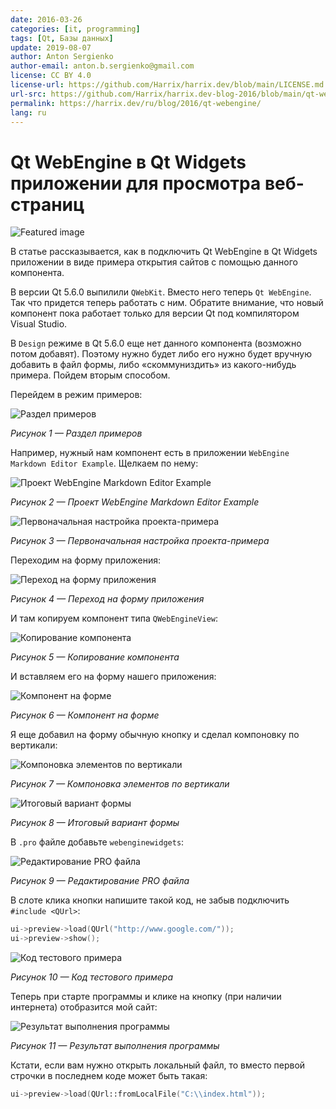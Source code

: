 ```yaml
---
date: 2016-03-26
categories: [it, programming]
tags: [Qt, Базы данных]
update: 2019-08-07
author: Anton Sergienko
author-email: anton.b.sergienko@gmail.com
license: CC BY 4.0
license-url: https://github.com/Harrix/harrix.dev/blob/main/LICENSE.md
url-src: https://github.com/Harrix/harrix.dev-blog-2016/blob/main/qt-webengine/qt-webengine.md
permalink: https://harrix.dev/ru/blog/2016/qt-webengine/
lang: ru
---
```


# Qt WebEngine в Qt Widgets приложении для просмотра веб-страниц

![Featured image](featured-image.svg)

В статье рассказывается, как в подключить Qt WebEngine в Qt Widgets приложении в виде примера открытия сайтов с помощью данного компонента.

В версии Qt 5.6.0 выпилили `QWebKit`. Вместо него теперь `Qt WebEngine`. Так что придется теперь работать с ним. Обратите внимание, что новый компонент пока работает только для версии Qt под компилятором Visual Studio.

В `Design` режиме в Qt 5.6.0 еще нет данного компонента (возможно потом добавят). Поэтому нужно будет либо его нужно будет вручную добавить в файл формы, либо «скоммуниздить» из какого-нибудь примера. Пойдем вторым способом.

Перейдем в режим примеров:

![Раздел примеров](img/get-component_01.png)

_Рисунок 1 — Раздел примеров_

Например, нужный нам компонент есть в приложении `WebEngine Markdown Editor Example`. Щелкаем по нему:

![Проект WebEngine Markdown Editor Example](img/get-component_02.png)

_Рисунок 2 — Проект WebEngine Markdown Editor Example_

![Первоначальная настройка проекта-примера](img/get-component_03.png)

_Рисунок 3 — Первоначальная настройка проекта-примера_

Переходим на форму приложения:

![Переход на форму приложения](img/get-component_04.png)

_Рисунок 4 — Переход на форму приложения_

И там копируем компонент типа `QWebEngineView`:

![Копирование компонента](img/get-component_05.png)

_Рисунок 5 — Копирование компонента_

И вставляем его на форму нашего приложения:

![Компонент на форме](img/form_01.png)

_Рисунок 6 — Компонент на форме_

Я еще добавил на форму обычную кнопку и сделал компоновку по вертикали:

![Компоновка элементов по вертикали](img/form_02.png)

_Рисунок 7 — Компоновка элементов по вертикали_

![Итоговый вариант формы](img/form_03.png)

_Рисунок 8 — Итоговый вариант формы_

В `.pro` файле добавьте `webenginewidgets`:

![Редактирование PRO файла](img/pro.png)

_Рисунок 9 — Редактирование PRO файла_

В слоте клика кнопки напишите такой код, не забыв подключить `#include <QUrl>`:

```cpp
ui->preview->load(QUrl("http://www.google.com/"));
ui->preview->show();
```

![Код тестового примера](img/cpp.png)

_Рисунок 10 — Код тестового примера_

Теперь при старте программы и клике на кнопку (при наличии интернета) отобразится мой сайт:

![Результат выполнения программы](img/run.png)

_Рисунок 11 — Результат выполнения программы_

Кстати, если вам нужно открыть локальный файл, то вместо первой строчки в последнем коде может быть такая:

```cpp
ui->preview->load(QUrl::fromLocalFile("C:\\index.html"));
```
